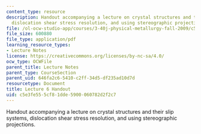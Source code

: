 ```yaml
---
content_type: resource
description: Handout accompanying a lecture on crystal structures and their slip systems,
  dislocation shear stress resolution, and using stereographic projections.
file: /ol-ocw-studio-app/courses/3-40j-physical-metallurgy-fall-2009/c5e3fe555cf81dde5900060782d2f2c7_MIT3_40JF09_fig06.pdf
file_size: 600880
file_type: application/pdf
learning_resource_types:
- Lecture Notes
license: https://creativecommons.org/licenses/by-nc-sa/4.0/
ocw_type: OCWFile
parent_title: Lecture Notes
parent_type: CourseSection
parent_uid: 646fa2c6-5410-c2ff-34d5-df235ad10d7d
resourcetype: Document
title: Lecture 6 Handout
uid: c5e3fe55-5cf8-1dde-5900-060782d2f2c7
---
```

Handout accompanying a lecture on crystal structures and their slip systems, dislocation shear stress resolution, and using stereographic projections.